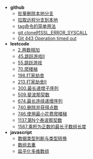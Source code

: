
- **github**
  - [批量删除本地分支](/github/delete-brand)
  - [拉取远程分支到本地](/github/pull-brand)
  - [tag命令的简单用法](/github/tag)
  - [git clone时SSL_ERROR_SYSCALL](/github/git-clone-ssl-error-syscall)
  - [Git 443 Operation timed out](/github/git-443-operation-timed-out)
- **leetcode**
  - [2.两数相加](/leetcode/2-add-two-numbers)
  - [45.跳跃游戏II](/leetcode/45-jump-game-ii)
  - [55.跳跃游戏](/leetcode/55-jump-game)
  - [70.爬楼梯](/leetcode/70-climbing-stairs)
  - [198.打家劫舍](/leetcode/198-house-robber)
  - [213.打家劫舍II](/leetcode/213-house-robber-ii)
  - [300.最长递增子序列](/leetcode/300-longest-increasing-subsequence)
  - [509.斐波那契数](/leetcode/509-fibonacci-number)
  - [674.最长连续递增序列](/leetcode/674-longest-continuous-increasing-subsequence)
  - [740.删除并获得点数](/leetcode/740-delete-and-earn)
  - [746.使用最小花费爬楼梯](/leetcode/746-min-cost-climbing-stairs)
  - [1137.第N个泰波那契数](/leetcode/1137-n-th-tribonacci-number)
  - [1567.乘积为正数的最长子数组长度](/leetcode/1567-maximum-length-of-subarray-with-positive-produc)
- **javascript**
  - [数据类型判断与类型转换](/javascript/javascript-typeof)
  - [数组去重](/javascript/array-remove-repeat)
  - [扁平化多维数组](/javascript/flat-array)
